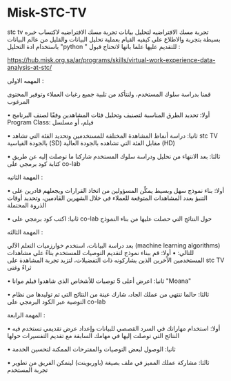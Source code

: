 # Misk-STC-TV
stc tv تجربة مسك الافتراضيه لتحليل بيانات
تجربة مسك الافتراضيه لاكتساب خبره بسيطة بتجربة والاطلاع على كيفيه القيام بعملية تحليل البيانات والقليل من عالم البيانات باستخدام ادة التحليل "python " للتقديم عليها علما بانها لاتحتاج قبول :

https://hub.misk.org.sa/ar/programs/skills/virtual-work-experience-data-analysis-at-stc/

المهمه الاولى :

قمنا بدراسة سلوك المستخدم، ولنتأكد من تلبية جميع رغبات العملاء وتوفير المحتوى المرغوب

• أولا: تحديد الطرق المناسبة لتصنيف وتحليل فئات المشاهدين وفقًا لصنف البرنامج Program Class: فيلم، أو مسلسل

• ثانيا: دراسة أنماط المشاهدة المختلفة للمستخدمين وتحديد الفئة التي تشاهد stc TV بالجودة القياسية (SD) مقابل الفئة التي تشاهده بالجودة العالية (HD)

• ثالثا: بعد الانتهاء من تحليل ودراسة سلوك المستخدم شاركنا ما توصلت إليه عن طريق كتابة كود برمجي على co-lab

المهمة الثانيه :

• أولا: بناء نموذج سهل وبسيط يمكِّن المسؤولين من اتخاذ القرارات ويجعلهم قادرين على التنبؤ بعدد المشاهدات المتوقعة للعملاء في خلال الشهرين القادمين، وتحديد أوقات الذروة المحتملة

• ثانيا: اكتب كود برمجي على co-lab حول النتائج التي حصلت عليها من بناء النموذج

المهمة الثالثه :

بعد دراسة البيانات، استخدم خوارزميات التعلم الآلي (machine learning algorithms) للتالي: • أولا: قم ببناء نموذج لتقديم التوصيات للمستخدم بناءً على مشاهدات المستخدمين الآخرين الذين يشاركونه ذات التفضيلات، لتزيد تجربة المشاهدة على stc TV ثراءً وغنى

• ثانيا: اعرض أعلى 5 توصيات للأشخاص الذي شاهدوا فيلم موانا "Moana"

• ثالثا: حالما تنتهي من عملك الجاد، شارك عينة من النتائج التي تم توليدها من نظام التوصية عبر الكود البرمجي على co-lab

المهمة الرابعة :

• أولا: استخدام مهاراتك في السرد القصصي للبيانات وإعداد عرض تقديمي تستخدم فيه النتائج التي توصلت إليها في مهامك السابقة مع تقديم التفسيرات حولها

• ثانيا: الوصول لبعض التوصيات والمقترحات الممكنة لتحسين الخدمة

• ثالثا: مشاركة عملك المميز في ملف بصيغة (باوربوينت) ليتمكن الفريق من تطوير تجربة المستخدم
